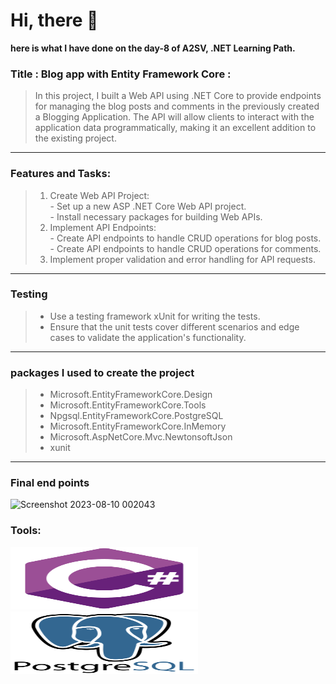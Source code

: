 

# Hi, there 🙌

**here is what I have done on the day-8 of A2SV, .NET Learning Path.**

### Title : Blog app with Entity Framework Core : 
> In this project, I built a Web API using .NET Core to provide endpoints for managing the blog posts and comments in the previously created a Blogging
> Application. The API will allow clients to interact with the application data programmatically, making it an excellent addition to the existing project.

---
### **Features and Tasks:**
>1.  Create Web API Project:<br/> 
       - Set up a new ASP .NET Core Web API project.<br/> 
       - Install necessary packages for building Web APIs.<br/> 
>2.  Implement API Endpoints:<br/> 
       - Create API endpoints to handle CRUD operations for blog posts.<br/> 
       - Create API endpoints to handle CRUD operations for comments.<br/> 
>3.  Implement proper validation and error handling for API requests.<br/> 
---
### **Testing**
> -   Use a testing framework xUnit for writing the tests.
 >-   Ensure that the unit tests cover different scenarios and edge cases to validate the application's functionality.
---
### **packages I used to create the project**
 >- Microsoft.EntityFrameworkCore.Design
 >- Microsoft.EntityFrameworkCore.Tools
> - Npgsql.EntityFrameworkCore.PostgreSQL
> - Microsoft.EntityFrameworkCore.InMemory
> -  Microsoft.AspNetCore.Mvc.NewtonsoftJson
> - xunit

 ---
### **Final end points**

![Screenshot 2023-08-10 002043](https://github.com/tans1/.NET-A2SV-Course/assets/104857366/f9bc06af-217c-4b56-b134-fd6836d43823)


  

<h3 align="left">Tools:</h3>  
<p align="left" >  <img src="https://raw.githubusercontent.com/devicons/devicon/master/icons/csharp/csharp-original.svg" alt="csharp" width="300" height="100"/> 
<img src="https://raw.githubusercontent.com/devicons/devicon/master/icons/postgresql/postgresql-original-wordmark.svg" alt="postgresql" width="300"  height="100"/> 
</p>

